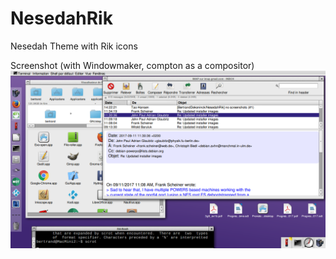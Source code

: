 # NesedahRik
Nesedah Theme with Rik icons

Screenshot (with Windowmaker, compton as a compositor)
![screenshot](https://github.com/BertrandDekoninck/NesedahRik/blob/master/Capture-NesedahRik.png)
